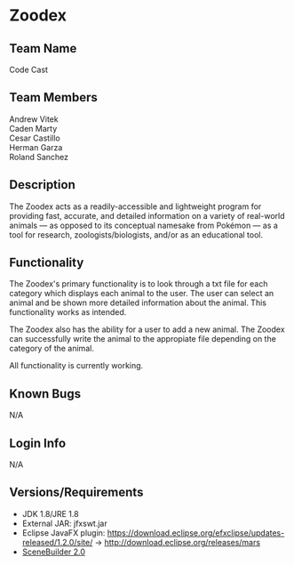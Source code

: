 # Zoodex

## Team Name

Code Cast

## Team Members

Andrew Vitek\
Caden Marty\
Cesar Castillo\
Herman Garza\
Roland Sanchez

## Description

The Zoodex acts as a readily-accessible and lightweight program for providing fast, accurate, and detailed information on a variety of real-world animals — as opposed to its conceptual namesake from Pokémon — as a tool for research, zoologists/biologists, and/or as an educational tool.

## Functionality

The Zoodex's primary functionality is to look through a txt file for each category which displays each animal to the user. The user can select an animal and be shown more detailed information about the animal. This functionality works as intended.

The Zoodex also has the ability for a user to add a new animal. The Zoodex can successfully write the animal to the appropiate file depending on the category of the animal.

All functionality is currently working.

## Known Bugs

N/A

## Login Info

N/A

## Versions/Requirements

- JDK 1.8/JRE 1.8
- External JAR: jfxswt.jar
- Eclipse 
JavaFX plugin: https://download.eclipse.org/efxclipse/updates-released/1.2.0/site/ -> http://download.eclipse.org/releases/mars
- [SceneBuilder 2.0]( https://www.oracle.com/java/technologies/javafxscenebuilder-1x-archive-downloads.html)
